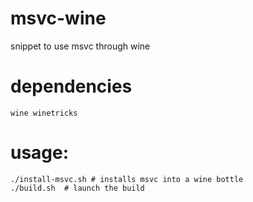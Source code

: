 # msvc-wine
snippet to use msvc through wine

# dependencies
    wine winetricks

# usage:
    ./install-msvc.sh # installs msvc into a wine bottle
    ./build.sh  # launch the build
  
